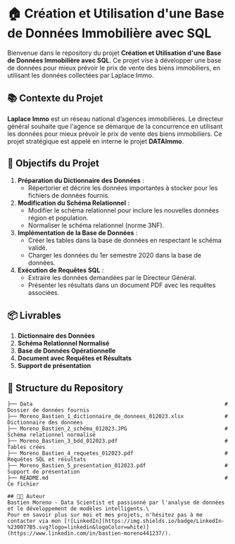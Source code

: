 # 🏠 Création et Utilisation d'une Base de Données Immobilière avec SQL

Bienvenue dans le repository du projet **Création et Utilisation d'une Base de Données Immobilière avec SQL**. Ce projet vise à développer une base de données pour mieux prévoir le prix de vente des biens immobiliers, en utilisant les données collectées par Laplace Immo.

## 📚 Contexte du Projet

**Laplace Immo** est un réseau national d’agences immobilières. Le directeur général souhaite que l'agence se démarque de la concurrence en utilisant les données pour mieux prévoir le prix de vente des biens immobiliers. Ce projet stratégique est appelé en interne le projet **DATAImmo**.

## 🎯 Objectifs du Projet

1. **Préparation du Dictionnaire des Données** :
   - Répertorier et décrire les données importantes à stocker pour les fichiers de données fournis.
2. **Modification du Schéma Relationnel** :
   - Modifier le schéma relationnel pour inclure les nouvelles données région et population.
   - Normaliser le schéma relationnel (norme 3NF).
3. **Implémentation de la Base de Données** :
   - Créer les tables dans la base de données en respectant le schéma validé.
   - Charger les données du 1er semestre 2020 dans la base de données.
4. **Exécution de Requêtes SQL** :
   - Extraire les données demandées par le Directeur Général.
   - Présenter les résultats dans un document PDF avec les requêtes associées.

## 📦 Livrables

1. **Dictionnaire des Données**
2. **Schéma Relationnel Normalisé**
3. **Base de Données Opérationnelle** 
4. **Document avec Requêtes et Résultats** 
5. **Support de présentation** 

## 📂 Structure du Repository

```
├── Data                                                             # Dossier de données fournis
├── Moreno_Bastien_1_dictionnaire_de_donnees_012023.xlsx             # Dictionnaire des données
├── Moreno_Bastien_2_schéma_012023.JPG                               # Schéma relationnel normalisé
├── Moreno_Bastien_3_bdd_012023.pdf                                  # Tables crées
├── Moreno_Bastien_4_requetes_012023.pdf                             # Requêtes SQL et résultats
├── Moreno_Bastien_5_presentation_012023.pdf                         # Support de présentation
├── README.md                                                        # Ce fichier

## 👨‍💻 Auteur
Bastien Moreno - Data Scientist et passionné par l'analyse de données et le développement de modèles intelligents.\
Pour en savoir plus sur moi et mes projets, n'hésitez pas à me contacter via mon [![LinkedIn](https://img.shields.io/badge/LinkedIn-%230077B5.svg?logo=linkedin&logoColor=white)](https://www.linkedin.com/in/bastien-moreno441237/).